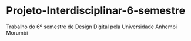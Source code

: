 # Projeto-Interdisciplinar-6-semestre
Trabalho do 6º semestre de Design Digital pela Universidade Anhembi Morumbi
